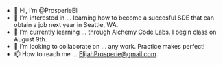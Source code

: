- 👋 Hi, I’m @ProsperieEli
- 👀 I’m interested in ... learning how to become a succesful SDE that can obtain a job next year in Seattle, WA.
- 🌱 I’m currently learning ... through Alchemy Code Labs. I begin class on August 9th.
- 💞️ I’m looking to collaborate on ... any work. Practice makes perfect!
- 📫 How to reach me ... ElijahProsperie@gmail.com. 

<!---
ProsperieEli/ProsperieEli is a ✨ special ✨ repository because its `README.md` (this file) appears on your GitHub profile.
You can click the Preview link to take a look at your changes.
--->
